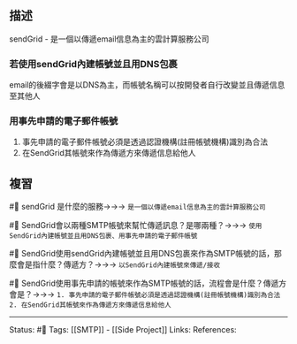 
## 描述
sendGrid - 是一個以傳遞email信息為主的雲計算服務公司

### 若使用sendGrid內建帳號並且用DNS包裹
email的後綴字會是以DNS為主，而帳號名稱可以按開發者自行改變並且傳遞信息至其他人

### 用事先申請的電子郵件帳號
1. 事先申請的電子郵件帳號必須是透過認證機構(註冊帳號機構)識別為合法
2. 在SendGrid其帳號來作為傳遞方來傳遞信息給他人

## 複習
#🧠 sendGrid 是什麼的服務->->-> `是一個以傳遞email信息為主的雲計算服務公司`
<!--SR:!2023-01-18,123,250-->

#🧠 SendGrid會以兩種SMTP帳號來幫忙傳遞訊息？是哪兩種？->->-> `使用SendGrid內建帳號並且用DNS包裹、用事先申請的電子郵件帳號`
<!--SR:!2022-09-24,55,250-->

#🧠  SendGrid使用sendGrid內建帳號並且用DNS包裹來作為SMTP帳號的話，那麼會是指什麼？傳遞方？->->-> `以SendGrid內建帳號來傳遞/接收`
<!--SR:!2022-10-04,10,250-->


#🧠 SendGrid使用事先申請的帳號來作為SMTP帳號的話，流程會是什麼？傳遞方會是？->->-> `1. 事先申請的電子郵件帳號必須是透過認證機構(註冊帳號機構)識別為合法 2. 在SendGrid其帳號來作為傳遞方來傳遞信息給他人`
<!--SR:!2022-10-16,70,250-->

---
Status: #🌱 
Tags:
[[SMTP]] - [[Side Project]]
Links:
References: